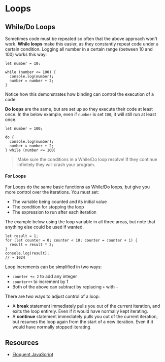 # Loops

## While/Do Loops

Sometimes code must be repeated so often that the above approach won't work. **While loops** make this easier, as they constantly repeat code under a certain condition. Logging all number in a certain range (between 10 and 100) works this way:

```
let number = 10;

while (number <= 100) {
  console.log(number);
  number = number + 2;
}
```

Notice how this demonstrates how binding can control the execution of a code.

**Do loops** are the same, but are set up so they execute their code at least once. In the below example, even if `number` is set `100`, it will still run at least once.

```
let number = 100;

do {
  console.log(number);
  number = number + 2;
} while (number <= 100)
```

> Make sure the conditions in a While/Do loop resolve! If they continue infinitely they will crash your program.

#### For Loops

For Loops do the same basic functions as While/Do loops, but give you more control over the iterations. You must set:

* The variable being counted and its initial value
* The condition for stopping the loop
* The expression to run after each iteration

The example below using the loop variable in all three areas, but note that anything else could be used if wanted.

```
let result = 1;
for (let counter = 0; counter < 10; counter = counter + 1) {
  result = result * 2;
}
console.log(result);
// → 1024
```

Loop increments can be simplified in two ways:

* `counter += 2` to add any integer
* `counter++` to increment by 1
* Both of the above can subtract by replacing `+` with `-`

There are two ways to adjust control of a loop:

* A **break** statement immediately pulls you out of the current iteration, and exits the loop entirely. Even if it would have normally kept iterating.
* A **continue** statement immediately pulls you out of the current iteration, but resumes the loop again from the start of a new iteration. Even if it would have normally stopped iterating.

## Resources

* [Eloquent JavaScript](http://eloquentjavascript.net/)
